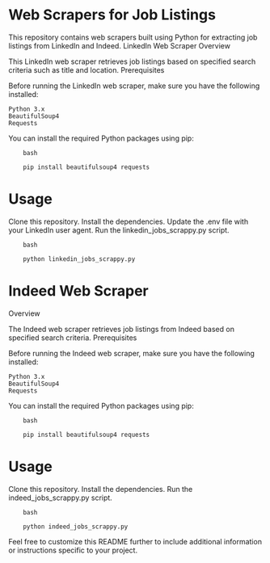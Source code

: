 # Web Scrapers for Job Listings

This repository contains web scrapers built using Python for extracting job listings from LinkedIn and Indeed.
LinkedIn Web Scraper
Overview

This LinkedIn web scraper retrieves job listings based on specified search criteria such as title and location.
Prerequisites

Before running the LinkedIn web scraper, make sure you have the following installed:

    Python 3.x
    BeautifulSoup4
    Requests

You can install the required Python packages using pip:

        bash

        pip install beautifulsoup4 requests

# Usage

Clone this repository.
Install the dependencies.
Update the .env file with your LinkedIn user agent.
Run the linkedin_jobs_scrappy.py script.

        bash

        python linkedin_jobs_scrappy.py

# Indeed Web Scraper
Overview

The Indeed web scraper retrieves job listings from Indeed based on specified search criteria.
Prerequisites

Before running the Indeed web scraper, make sure you have the following installed:

    Python 3.x
    BeautifulSoup4
    Requests

You can install the required Python packages using pip:

        bash

        pip install beautifulsoup4 requests

# Usage

Clone this repository.
Install the dependencies.
Run the indeed_jobs_scrappy.py script.

        bash

        python indeed_jobs_scrappy.py

Feel free to customize this README further to include additional information or instructions specific to your project.